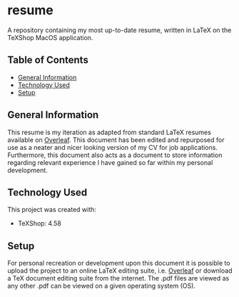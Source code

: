 # resume
A repository containing my most up-to-date resume, written in LaTeX on the TeXShop MacOS application. 

## Table of Contents
* [General Information](#general-information)
* [Technology Used](#technology-used)
* [Setup](#setup)

## General Information
This resume is my iteration as adapted from standard LaTeX resumes available on [Overleaf](www.overleaf.com). This document has been edited and repurposed for use as a neater and nicer looking version of my CV for job applications. Furthermore, this document also acts as a document to store information regarding relevant experience I have gained so far within my personal development.

## Technology Used
This project was created with:

* TeXShop: 4.58

## Setup
For personal recreation or development upon this document it is possible to upload the project to an online LaTeX editing suite, i.e. [Overleaf](www.overleaf.com) or download a TeX document editing suite from the internet. The .pdf files are viewed as any other .pdf can be viewed on a given operating system (OS).
